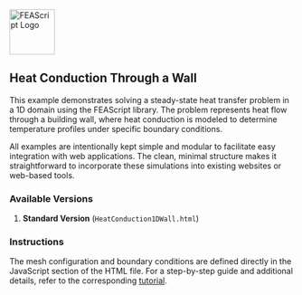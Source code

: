 <img src="https://feascript.github.io/FEAScript-website/assets/FEAScriptHeatTransfer.png" width="80" alt="FEAScript Logo">

## Heat Conduction Through a Wall

This example demonstrates solving a steady-state heat transfer problem in a 1D domain using the FEAScript library. The problem represents heat flow through a building wall, where heat conduction is modeled to determine temperature profiles under specific boundary conditions.

All examples are intentionally kept simple and modular to facilitate easy integration with web applications. The clean, minimal structure makes it straightforward to incorporate these simulations into existing websites or web-based tools.

### Available Versions

1. **Standard Version** (`HeatConduction1DWall.html`)

### Instructions

The mesh configuration and boundary conditions are defined directly in the JavaScript section of the HTML file. For a step-by-step guide and additional details, refer to the corresponding [tutorial](https://feascript.com/tutorials/HeatConduction1DWall.html).
